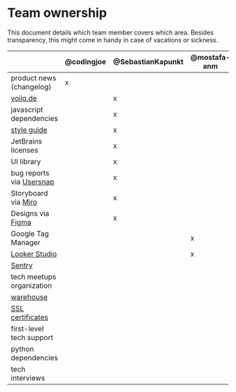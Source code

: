 # Team ownership

This document details which team member covers which area.
Besides transparency, this might come in handy in case of vacations or sickness.

|                                      | @codingjoe | @SebastianKapunkt | @mostafa-anm | @amureki | @herrbenesch |
|--------------------------------------|------------|-------------------|--------------|----------|--------------|
| product news (changelog)             | x          |                   |              |          |              |
| [voiio.de][voiio.de]                 |            | x                 |              |          |              |
| javascript dependencies              |            | x                 |              |          |              |
| [style guide](styleguide.md)         |            | x                 |              |          |              |
| JetBrains licenses                   |            | x                 |              |          |              |
| UI library                           |            | x                 |              |          |              |
| bug reports via [Usersnap][Usersnap] |            | x                 |              |          |              |
| Storyboard via [Miro][Miro]          |            | x                 |              |          |              |
| Designs via [Figma][Figma]           |            | x                 |              |          |              |
| Google Tag Manager                   |            |                   | x            |          |              |
| [Looker Studio]                      |            |                   | x            |          |              |
| [Sentry][Sentry]                     |            |                   |              | x        |              |
| tech meetups organization            |            |                   |              | x        |              |
| [warehouse][warehouse]               |            |                   |              | x        |              |
| [SSL certificates][SSL certificates] |            |                   |              | x        |              |
| first-level tech support             |            |                   |              |          | x            |
| python dependencies                  |            |                   |              |          | x            |
| tech interviews                      |            |                   |              |          | x            |


[Figma]: https://www.figma.com/files/team/1206963489982218455/voiio
[Miro]: https://miro.com/app/dashboard/
[Sentry]: (https://sentry.io)
[SSL certificates]: https://github.com/voiio/voiio-platform/blob/main/docs/RUNBOOK.md#ssl--tls-certificates--lets-encrypt
[Usersnap]: https://usersnap.com
[voiio.de]: https://voiio.de
[warehouse]: https://data.voiio.de
[Looker Studio]: https://lookerstudio.google.com/reporting/0f334359-5c0d-4b65-b7c7-c3261595497a/page/FKvyC
